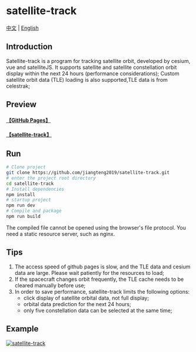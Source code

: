 # satellite-track
[中文](https://github.com/jiangteng2019/satellite-track#readme) | [English](https://github.com/jiangteng2019/satellite-track/blob/master/README.en.md)

## Introduction

Satellite-track is a program for tracking satellite orbit, developed by cesium, vue and satelliteJS. It supports satellite and satellite constellation orbit display within the next 24 hours (performance considerations); Custom satellite orbit data (TLE) loading is also supported,TLE data is from celestrak;

## Preview
#### [【GitHub Pages】](https://jiangteng2019.github.io/satellite-track/)
#### [【satellite-track】](http://120.48.134.120:10181/satellite-track/)

## Run
```sh
# Clone project
git clone https://github.com/jiangteng2019/satellite-track.git
# enter the project root directory
cd satellite-track
# Install dependencies
npm install
# startup project
npm run dev
# Compile and package
npm run build
```
The compiled file cannot be opened using the browser's file protocol. You need a static resource server, such as nginx.

## Tips
1. The access speed of github pages is slow, and the TLE data and cesium data are large. Please wait patiently for the resources to load;
1. If the spacecraft changes orbit frequently, the TLE cache needs to be cleared manually before use;
1. In order to save performance, satellite-track limits the following options: 
    - click display of satellite orbital data, not full display;
    - orbital data prediction for the next 24 hours;
    - only five constellation data can be selected at the same time;

## Example
[![satellite-track](https://img2023.cnblogs.com/blog/1038573/202303/1038573-20230317144305572-182523586.jpg "satellite-track")](https://img2023.cnblogs.com/blog/1038573/202303/1038573-20230317144305572-182523586.jpg "satellite-track")